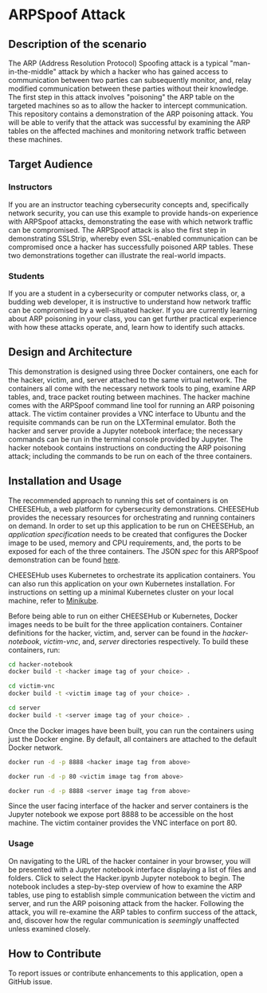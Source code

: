 # ARPSpoof Attack

## Description of the scenario

The ARP (Address Resolution Protocol) Spoofing attack is a typical "man-in-the-middle" attack by which a hacker who has gained 
access to communication between two parties can subsequently monitor, and, relay modified communication between these parties 
without their knowledge. The first step in this attack involves "poisoning" the ARP table on the targeted machines so as to 
allow the hacker to intercept communication. This repository contains a demonstration of the ARP poisoning attack. You will be 
able to verify that the attack was successful by examining the ARP tables on the affected machines and monitoring network traffic 
between these machines.

## Target Audience

### Instructors

If you are an instructor teaching cybersecurity concepts and, specifically network security, you can use this example to provide hands-on 
experience with ARPSpoof attacks, demonstrating the ease with which network traffic can be compromised. The ARPSpoof attack 
is also the first step in demonstrating SSLStrip, whereby even SSL-enabled communication can be compromised once a hacker has 
successfully poisoned ARP tables. These two demonstrations together can illustrate the real-world impacts.

### Students

If you are a student in a cybersecurity or computer networks class, or, a budding web developer, it is instructive to understand how 
network traffic can be compromised by a well-situated hacker. If you are currently learning about ARP poisoning in your class, you can 
get further practical experience with how these attacks operate, and, learn how to identify such attacks.

## Design and Architecture

This demonstration is designed using three Docker containers, one each for the hacker, victim, and, server attached to the same virtual 
network. The containers all come with the necessary network tools to ping, examine ARP tables, and, trace packet routing between machines. The hacker machine comes with the ARPSpoof command line tool for running an ARP poisoning attack. The victim container provides a VNC interface to Ubuntu and the requisite commands can be run on the LXTerminal emulator. Both the hacker and server provide a Jupyter notebook interface; the necessary commands can be run in the terminal console provided by Jupyter. The hacker notebook contains instructions on conducting the ARP poisoning attack; including the commands to be run on each of the three containers.

## Installation and Usage

The recommended approach to running this set of containers is on CHEESEHub, a web platform for cybersecurity demonstrations. CHEESEHub 
provides the necessary resources for orchestrating and running containers on demand. In order to set up this application to be 
run on CHEESEHub, an *application specification* needs to be created that configures the Docker image to be used, memory and 
CPU requirements, and, the ports to be exposed for each of the three containers. The JSON *spec* for this ARPSpoof demonstration can be 
found [here](https://github.com/rkalyanapurdue/catalog/tree/master/arpspoof).

CHEESEHub uses Kubernetes to orchestrate its application containers. You can also run this application on your own Kubernetes 
installation. For instructions on setting up a minimal Kubernetes cluster on your local machine, refer to [Minikube](https://github.com/kubernetes/minikube). 

Before being able to run on either CHEESEHub or Kubernetes, Docker images needs to be built for the three application containers. 
Container definitions for the hacker, victim, and, server can be found in the *hacker-notebook*, *victim-vnc*, and, *server* directories 
respectively. To build these containers, run:

```bash
cd hacker-notebook
docker build -t <hacker image tag of your choice> .

cd victim-vnc
docker build -t <victim image tag of your choice> .

cd server
docker build -t <server image tag of your choice> .
```

Once the Docker images have been built, you can run the containers using just the Docker engine. By default, all containers are attached to the default Docker network.

```bash
docker run -d -p 8888 <hacker image tag from above>

docker run -d -p 80 <victim image tag from above>

docker run -d -p 8888 <server image tag from above>
```

Since the user facing interface of the hacker and server containers is the Jupyter notebook we expose port 8888 to be accessible on the 
host machine. The victim container provides the VNC interface on port 80.

### Usage
On navigating to the URL of the hacker container in your browser, you will be presented with a Jupyter notebook interface displaying a list of files 
and folders. Click to select the Hacker.ipynb Jupyter notebook to begin. The notebook includes a step-by-step overview of how to examine the ARP 
tables, use ping to establish simple communication between the victim and server, and run the ARP poisoning attack from the hacker. Following the 
attack, you will re-examine the ARP tables to confirm success of the attack, and, discover how the regular communication is *seemingly* unaffected unless examined closely.

## How to Contribute

To report issues or contribute enhancements to this application, open a GitHub issue. 

